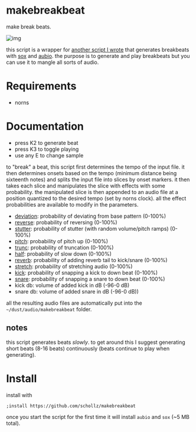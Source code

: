 # makebreakbeat

make break beats.

![img](https://user-images.githubusercontent.com/6550035/156637615-a0363244-2186-4604-b75f-4c1936982e24.png)

this script is a wrapper for [another script I wrote](https://github.com/schollz/dnb.lua/) that generates breakbeats with [sox](http://sox.sourceforge.net/) and [aubio](https://aubio.org/). the purpose is to generate and play breakbeats but you can use it to mangle all sorts of audio.

# Requirements

- norns

# Documentation

- press K2 to generate beat
- press K3 to toggle playing
- use any E to change sample

to "break" a beat, this script first determines the tempo of the input file. it then determines onsets based on the tempo (minimum distance being sixteenth notes) and splits the input file into slices by onset markers. it then takes each slice and manipulates the slice with effects with some probability. the manipulated slice is then appended to an audio file at a position quantized to the desired tempo (set by norns clock). all the effect probabilities are available to modify in the parameters.

- [deviation](https://github.com/schollz/makebreakbeat/blob/a81972cd0b642a5efa309b46867e8bc090bb4957/lib/dnb.lua#L546-L548): probability of deviating from base pattern (0-100%)
- [reverse](https://github.com/schollz/makebreakbeat/blob/a81972cd0b642a5efa309b46867e8bc090bb4957/lib/dnb.lua#L611): probability of reversing (0-100%)
- [stutter](https://github.com/schollz/makebreakbeat/blob/a81972cd0b642a5efa309b46867e8bc090bb4957/lib/dnb.lua#L292-L330): probability of stutter (with random volume/pitch ramps) (0-100%)
- [pitch](https://github.com/schollz/makebreakbeat/blob/a81972cd0b642a5efa309b46867e8bc090bb4957/lib/dnb.lua#L595): probability of pitch up (0-100%)
- [trunc](https://github.com/schollz/makebreakbeat/blob/a81972cd0b642a5efa309b46867e8bc090bb4957/lib/dnb.lua#L333-L346): probability of truncation (0-100%)
- [half](https://github.com/schollz/makebreakbeat/blob/a81972cd0b642a5efa309b46867e8bc090bb4957/lib/dnb.lua#L603): probability of slow down (0-100%)
- [reverb](https://github.com/schollz/makebreakbeat/blob/a81972cd0b642a5efa309b46867e8bc090bb4957/lib/dnb.lua#L655): probability of adding reverb tail to kick/snare (0-100%)
- [stretch](https://github.com/schollz/makebreakbeat/blob/a81972cd0b642a5efa309b46867e8bc090bb4957/lib/dnb.lua#L281-L290): probability of stretching audio (0-100%)
- [kick](https://github.com/schollz/makebreakbeat/blob/a81972cd0b642a5efa309b46867e8bc090bb4957/lib/dnb.lua#L577): probability of snapping a kick to down beat (0-100%)
- [snare](https://github.com/schollz/makebreakbeat/blob/a81972cd0b642a5efa309b46867e8bc090bb4957/lib/dnb.lua#L586): probability of snapping a snare to down beat (0-100%)
- kick db:  volume of added kick in dB (-96-0 dB)
- snare db:  volume of added snare in dB (-96-0 dB))

all the resulting audio files are automatically put into the `~/dust/audio/makebreakbeat` folder.

## notes

this script generates beats *slowly*. to get around this I suggest generating short beats (8-16 beats) continuously (beats continue to play when generating).

# Install

install with

```
;install https://github.com/schollz/makebreakbeat
```

once you start the script for the first time it will install `aubio` and `sox` (~5 MB total).